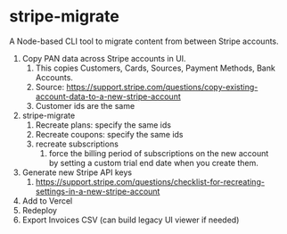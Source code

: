# stripe-migrate

A Node-based CLI tool to migrate content from between Stripe accounts.

1. Copy PAN data across Stripe accounts in UI.
   1. This copies Customers, Cards, Sources, Payment Methods, Bank Accounts.
   2. Source: https://support.stripe.com/questions/copy-existing-account-data-to-a-new-stripe-account
   3. Customer ids are the same
2. stripe-migrate
   1. Recreate plans: specify the same ids
   2. Recreate coupons: specify the same ids
   3. recreate subscriptions
      1. force the billing period of subscriptions on the new account by setting a custom trial end date when you create them.
3. Generate new Stripe API keys
   1. https://support.stripe.com/questions/checklist-for-recreating-settings-in-a-new-stripe-account
4. Add to Vercel
5. Redeploy
6. Export Invoices CSV (can build legacy UI viewer if needed)
